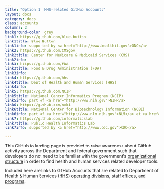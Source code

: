```yaml
---
title: "Option 1: HHS-related GitHub Accounts"
layout: docs
category: docs
class: accounts
columns: 2
background-color: grey
link1: https://github.com/blue-button
link1title: Blue Button
link1info: supported by <a href="http://www.healthit.gov">ONC</a>
link2: https://github.com/CMSgov 
link2title: Center for Medicare & Medicaid Services (CMS)
link2info: 
link3: https://github.com/FDA
link3title: Food & Drug Administration (FDA)
link3info: 
link4: https://github.com/hhs 
link4title: Dept of Health and Human Services (HHS)
link4info: 
link5: https://github.com/NCIP
link5title: National Cancer Informatics Program (NCIP)
link5info: part of <a href="http://www.nih.gov">NIH</a>
link6: https://github.com/ncbi
link6title: National Center for Biotechnology Information (NCBI)
link6info: part of <a href="http://www.nlm.nih.gov">NLM</a> at <a href="http://www.nih.gov">NIH</a>
link7: https://github.com/informaticslab
link7title: Public Health Informatics Lab
link7info: supported by <a href="http://www.cdc.gov">CDC</a>

---
```


This GitHub.io landing page is provided to raise awareness about GitHub activity across the Department and federal government such that developers do not need to be familiar with the government's [organizational structure](http://www.hhs.gov/about/orgchart/) in order to find health and human services related developer tools.

Included here are links to GitHub Accounts that are related to Department of Health & Human Services ([HHS](www.hhs.gov)) [operating divisions](http://www.hhs.gov/about/foa/opdivs/index.html), [staff offices](http://www.hhs.gov/about/foa/osleadership/index.html), and [programs](http://www.hhs.gov/about/programs/index.html). 



